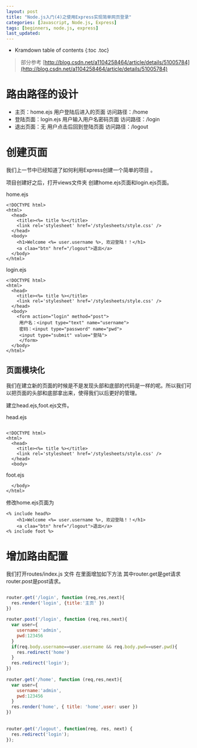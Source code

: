 ```yaml
---
layout: post
title: "Node.js入门(4)之使用Express实现简单网页登录"
categories: [Javascript, Node.js, Express]
tags: [beginners, node.js, express]
last_updated:
---
```


* Kramdown table of contents
{:toc .toc}
> 部分参考 [http://blog.csdn.net/a1104258464/article/details/51005784](http://blog.csdn.net/a1104258464/article/details/51005784)

# 路由路径的设计

* 主页：home.ejs  用户登陆后进入的页面  访问路径：/home
* 登陆页面：login.ejs   用户输入用户名密码页面 访问路径：/login
* 退出页面：无    用户点击后回到登陆页面 访问路径：/logout

# 创建页面

我们上一节中已经知道了如何利用Express创建一个简单的项目 。

项目创建好之后，打开views文件夹 创建home.ejs页面和login.ejs页面。

home.ejs

~~~ejs
<!DOCTYPE html>  
<html>  
  <head>  
    <title><%= title %></title>  
    <link rel='stylesheet' href='/stylesheets/style.css' />  
  </head>  
  <body>  
    <h1>Welcome <%= user.username %>, 欢迎登陆！！</h1>  
    <a claa="btn" href="/logout">退出</a>  
  </body>  
</html> 
~~~

login.ejs

~~~ejs
<!DOCTYPE html>  
<html>  
  <head>  
    <title><%= title %></title>  
    <link rel='stylesheet' href='/stylesheets/style.css' />  
  </head>  
  <body>  
    <form action="login" method="post">  
     用户名：<input type="text" name="username">  
     密码：<input type="password" name="pwd">  
     <input type="submit" value="登陆">  
     </form>  
  </body>  
</html>  
~~~

## 页面模块化

我们在建立新的页面的时候是不是发现头部和底部的代码是一样的呢。所以我们可以把页面的头部和底部拿出来，使得我们以后更好的管理。

建立head.ejs,foot.ejs文件。

head.ejs

~~~ejs

<!DOCTYPE html>  
<html>  
  <head>  
    <title><%= title %></title>  
    <link rel='stylesheet' href='/stylesheets/style.css' />  
  </head>  
  <body>
~~~

foot.ejs

~~~ejs
  </body>  
</html>  
~~~

修改home.ejs页面为

~~~ejs
<% include head%>    
    <h1>Welcome <%= user.username %>, 欢迎登陆！！</h1>  
    <a claa="btn" href="/logout">退出</a>  
<% include foot %>  
~~~

# 增加路由配置

我们打开routes/index.js 文件 在里面增加如下方法 其中router.get是get请求 router.post是post请求。

~~~javascript

router.get('/login', function (req,res,next){   
  res.render('login', {title:'主页' })  
})  
  
router.post('/login', function (req,res,next){   
  var user={  
    username:'admin',  
    pwd:123456  
  }  
  if(req.body.username==user.username && req.body.pwd==user.pwd){  
    res.redirect('home')  
  }  
  res.redirect('login');  
})  
  
router.get('/home', function (req,res,next){  
  var user={  
    username:'admin',  
    pwd:123456  
  }  
  res.render('home', { title: 'home',user: user })  
})  
  
  
router.get('/logout', function(req, res, next) {  
  res.redirect('login');  
}); 
~~~

